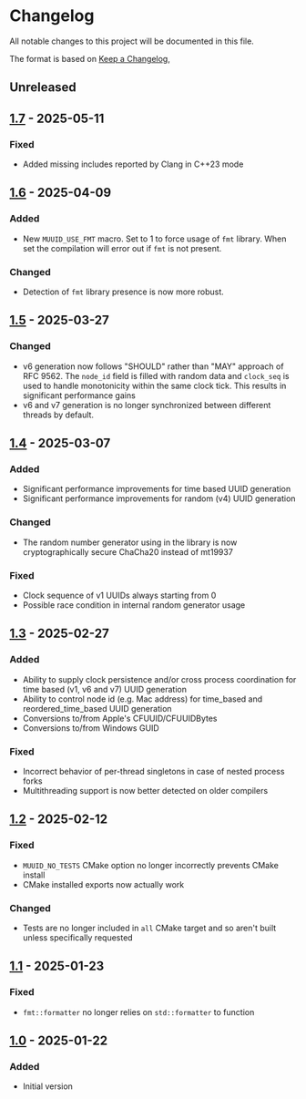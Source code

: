 # Changelog
All notable changes to this project will be documented in this file.

The format is based on [Keep a Changelog](https://keepachangelog.com/en/1.0.0/),

## Unreleased

## [1.7] - 2025-05-11

### Fixed
- Added missing includes reported by Clang in C++23 mode

## [1.6] - 2025-04-09

### Added
- New `MUUID_USE_FMT` macro. Set to 1 to force usage of `fmt` library. When set the compilation 
  will error out if `fmt` is not present. 

### Changed
- Detection of `fmt` library presence is now more robust. 

## [1.5] - 2025-03-27

### Changed
- v6 generation now follows "SHOULD" rather than "MAY" approach of RFC 9562. The `node_id` field
  is filled with random data and `clock_seq` is used to handle monotonicity within the same clock tick.
  This results in significant performance gains
- v6 and v7 generation is no longer synchronized between different threads by default. 

## [1.4] - 2025-03-07

### Added
- Significant performance improvements for time based UUID generation
- Significant performance improvements for random (v4) UUID generation

### Changed
- The random number generator using in the library is now cryptographically secure ChaCha20 instead of mt19937

### Fixed
- Clock sequence of v1 UUIDs always starting from 0
- Possible race condition in internal random generator usage

## [1.3] - 2025-02-27

### Added
- Ability to supply clock persistence and/or cross process coordination for time based (v1, v6 and v7) UUID generation
- Ability to control node id (e.g. Mac address) for time_based and reordered_time_based UUID generation
- Conversions to/from Apple's CFUUID/CFUUIDBytes
- Conversions to/from Windows GUID

### Fixed
- Incorrect behavior of per-thread singletons in case of nested process forks
- Multithreading support is now better detected on older compilers

## [1.2] - 2025-02-12

### Fixed
- `MUUID_NO_TESTS` CMake option no longer incorrectly prevents CMake install
- CMake installed exports now actually work

### Changed
- Tests are no longer included in `all` CMake target and so aren't built unless specifically requested

## [1.1] - 2025-01-23

### Fixed
- `fmt::formatter` no longer relies on `std::formatter` to function

## [1.0] - 2025-01-22

### Added
- Initial version

[1.0]: https://github.com/gershnik/modern-uuid/releases/v1.0
[1.1]: https://github.com/gershnik/modern-uuid/releases/v1.1
[1.2]: https://github.com/gershnik/modern-uuid/releases/v1.2
[1.3]: https://github.com/gershnik/modern-uuid/releases/v1.3
[1.4]: https://github.com/gershnik/modern-uuid/releases/v1.4
[1.5]: https://github.com/gershnik/modern-uuid/releases/v1.5
[1.6]: https://github.com/gershnik/modern-uuid/releases/v1.6
[1.7]: https://github.com/gershnik/modern-uuid/releases/v1.7
